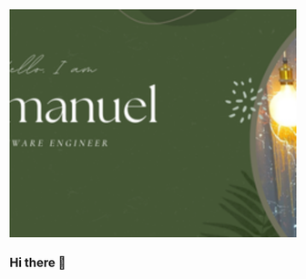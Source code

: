 <div align="center">
  <img src="https://raw.githubusercontent.com/Emmanuel-Njunge/Emmanuel-Njunge/main/Github%20Header.png" alt="Emmanuel Njunge - Software Developer" width="100%" height="400px" style="object-fit: cover;">
</div>

## Hi there 👋

<!--
**Emmanuel-Njunge/Emmanuel-Njunge** is a ✨ *special* ✨ repository because its `README.md` (this file) appears on your GitHub profile.

Here are some ideas to get you started:

- 🔭 I'm currently working on ...
- 🌱 I'm currently learning ...
- 👯 I'm looking to collaborate on ...
- 🤔 I'm looking for help with ...
- 💬 Ask me about ...
- 📫 How to reach me: ...
- 😄 Pronouns: ...
- ⚡ Fun fact: ...
-->
